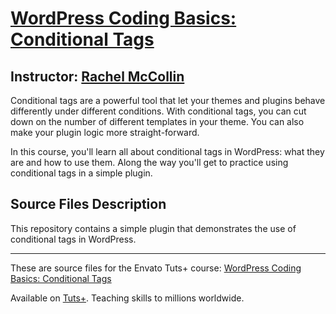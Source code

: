 # [WordPress Coding Basics: Conditional Tags][published url]
## Instructor: [Rachel McCollin][instructor url]


Conditional tags are a powerful tool that let your themes and plugins behave differently under different conditions. With conditional tags, you can cut down on the number of different templates in your theme. You can also make your plugin logic more straight-forward.

In this course, you'll learn all about conditional tags in WordPress: what they are and how to use them. Along the way you'll get to practice using conditional tags in a simple plugin.


## Source Files Description


This repository contains a simple plugin that demonstrates the use of conditional tags in WordPress.

------

These are source files for the Envato Tuts+ course: [WordPress Coding Basics: Conditional Tags][published url]

Available on [Tuts+](https://tutsplus.com). Teaching skills to millions worldwide.

[published url]: https://code.tutsplus.com/courses/wordpress-coding-basics-conditional-tags
[instructor url]: https://tutsplus.com/authors/rachel-mccollin
